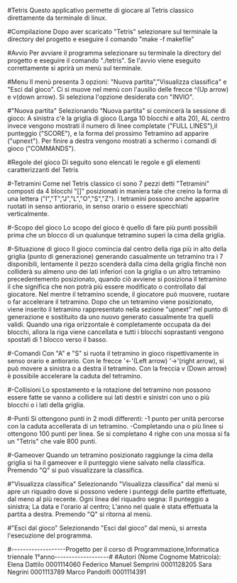 #Tetris
Questo applicativo permette di giocare al Tetris classico direttamente da terminale di linux.

#Compilazione
Dopo aver scaricato "Tetris" selezionare sul terminale la directory del progetto e eseguire il comando "make -f makefile" 

#Avvio
Per avviare il programma selezionare su terminale la directory del progetto e eseguire il comando "./tetris".
Se l'avvio viene eseguito correttamente si aprirà un menù sul terminale.

#Menu
Il menù presenta 3 opzioni: "Nuova partita","Visualizza classifica" e "Esci dal gioco".
Ci si muove nel menù con l'ausilio delle frecce ^(Up arrow) e v(down arrow).
Si seleziona l'opzione desiderata con "INVIO".

#"Nuova partita"
Selezionando "Nuova partita" si comincerà la sessione di gioco:
A sinistra c'è la griglia di gioco (Larga 10 blocchi e alta 20),
AL centro invece vengono mostrati il numero di linee completate ("FULL LINES"),il punteggio ("SCORE"), e la forma del prossimo Tetramino ad apparire ("upnext").
Per finire a destra vengono mostrati a schermo i comandi di gioco ("COMMANDS").

#Regole del gioco
Di seguito sono elencati le regole e gli elementi caratterizzanti del Tetris

#-Tetramini
Come nel Tetris classico ci sono 7 pezzi  detti "Tetramini" composti da 4 blocchi "[]" posizionati in maniera tale che creino la forma di una lettera ("I","T","J","L","O","S","Z").
I tetramini possono anche apparire ruotati in senso antiorario, in senso orario o essere specchiati verticalmente.

#-Scopo del gioco
Lo scopo del gioco è quello di fare più punti possibili prima che un blocco di un qualunque tetramino superi la cima della griglia.

#-Situazione di gioco
Il gioco comincia dal centro della riga più in alto della griglia (punto di generazione) generando casualmente un tetramino tra i 7 disponibili, lentamente il pezzo scenderà dalla cima della griglia finchè non colliderà su almeno uno dei lati inferiori con la griglia o un altro tetramino precedentemento posizionato, quando ciò avviene si posiziona il tetramino il che significa che non potrà più essere modificato o controllato dal giocatore.
Nel mentre il tetramino scende, il giocatore può muovere, ruotare o far accelerare il tetramino.
Dopo che un tetramino viene posizionato, viene inserito il tetramino rappresentato nella sezione "upnext" nel punto di generazione e sostituito da uno nuovo generato casualmente tra quelli validi.
Quando una riga orizzontale è completamente occupata da dei blocchi, allora la riga viene cancellata e tutti i blocchi soprastanti vengono spostati di 1 blocco verso il basso.

#-Comandi
Con "A" e "S" si ruota il tetramino in gioco rispettivamente in senso orario e antiorario.
Con le frecce '<-'(Left arrow) '->'(right arrow), si può movere a sinistra o a destra il tetramino.
Con la freccia v (Down arrow) è possibile accelerare la caduta del tetramino.

#-Collisioni
Lo spostamento e la rotazione del tetramino non possono essere fatte se vanno a collidere sui lati destri e sinistri con uno o più blocchi o i lati della griglia. 

#-Punti
Si ottengono punti in 2 modi differenti:
-1 punto per unità percorse con la caduta accellerata di un tetramino.
-Completando una o più linee si ottengono 100 punti per linea.
Se si completano 4 righe con una mossa si fa un "Tetris" che vale 800 punti.

#-Gameover
Quando un tetramino posizionato raggiunge la cima della griglia si ha il gameover e il punteggio viene salvato nella classifica.
Premendo "Q" si può visualizzare la classifica.

#"Visualizza classifica"
Selezionando "Visualizza classifica" dal menù si apre un riquadro dove si possono vedere i punteggi delle partite effettuate, dal meno al più recente.
Ogni linea del riquadro segna:
Il punteggio a sinistra;
La data e l'orario al centro;
L'anno nel quale è stata effettuata la partita a destra.
Premendo "Q" si ritorna al menù.

#"Esci dal gioco"
Selezionando "Esci dal gioco" dal menù, si arresta l'esecuzione del programma.

#-------------------Progetto per il corso di Programmazione,Informatica triennale 1°anno-------------------#
#Autori (Nome Cognome Matricola):
Elena Dattilo 0001114060
Federico Manuel Semprini 0001128205
Sara Negrini 0001113789
Marco Pandolfi 0001114391
